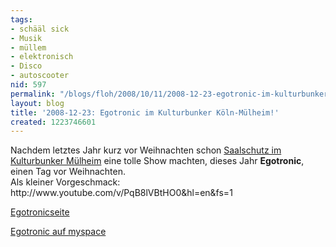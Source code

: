 ```yaml
---
tags:
- schääl sick
- Musik
- müllem
- elektronisch
- Disco
- autoscooter
nid: 597
permalink: "/blogs/floh/2008/10/11/2008-12-23-egotronic-im-kulturbunker-koeln-muelheim.html"
layout: blog
title: '2008-12-23: Egotronic im Kulturbunker Köln-Mülheim!'
created: 1223746601
---
```

<p>Nachdem letztes Jahr kurz vor Weihnachten schon <a href="http://koeln-muelheim.net/node/2970">Saalschutz im Kulturbunker Mülheim</a> eine tolle Show machten, dieses Jahr <strong>Egotronic</strong>, einen Tag vor Weihnachten.<br>
	Als kleiner Vorgeschmack: http://www.youtube.com/v/PqB8lVBtHO0&amp;hl=en&amp;fs=1</p>
<p><a href="http://www.asteroid-rec.org/egotronic.htm">Egotronicseite</a></p>
<p><a href="http://www.myspace.com/egotronics">Egotronic auf myspace</a></p>
<p>&nbsp;</p>
